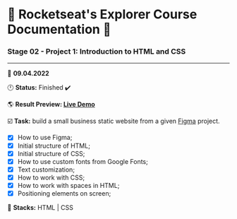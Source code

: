 # 🚀 Rocketseat's Explorer Course Documentation 📁
 
### Stage 02 - Project 1: Introduction to HTML and CSS
 
---
  
📅 **09.04.2022**
  
🕛 **Status:** Finished ✔️

🌎 **Result Preview: [Live Demo](https://matheusberg.github.io/rocketseat-explorer/Project-01/)**

☑️ **Task:** build a small business static website from a given [Figma](https://www.figma.com/file/N79YZLomd5J9qGJcSBqGOX/Explorer---Projeto-01-(Copy)) project.

 - [x] How to use Figma;
 - [x] Initial structure of HTML;
 - [x] Initial structure of CSS;
 - [x] How to use custom fonts from Google Fonts;
 - [x] Text customization;
 - [x] How to work with CSS;
 - [x] How to work with spaces in HTML;
 - [x] Positioning elements on screen; 

📌 **Stacks:** HTML | CSS
